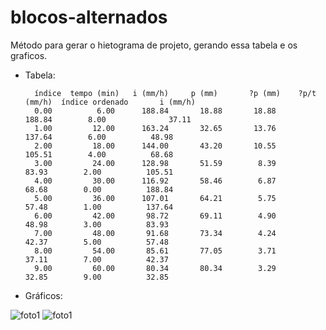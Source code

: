 # blocos-alternados
Método para gerar o hietograma de projeto, gerando essa tabela e os graficos.

* Tabela:

        índice  tempo (min)	  i (mm/h)	   p (mm)	    ?p (mm)	   ?p/t (mm/h)  índice ordenado       i (mm/h)
        0.00	      6.00	    188.84	     18.88	     18.88	    188.84	      8.00              37.11
        1.00	     12.00	    163.24	     32.65	     13.76	    137.64	      6.00	        48.98
        2.00	     18.00	    144.00	     43.20	     10.55	    105.51	      4.00	        68.68
        3.00	     24.00	    128.98	     51.59	      8.39	     83.93	      2.00	        105.51
        4.00	     30.00	    116.92	     58.46	      6.87	     68.68	      0.00	        188.84
        5.00	     36.00	    107.01	     64.21	      5.75	     57.48	      1.00	        137.64
        6.00	     42.00	     98.72	     69.11	      4.90	     48.98	      3.00	        83.93
        7.00	     48.00	     91.68	     73.34	      4.24	     42.37	      5.00	        57.48
        8.00	     54.00	     85.61	     77.05	      3.71	     37.11	      7.00	        42.37
        9.00	     60.00	     80.34	     80.34	      3.29	     32.85	      9.00	        32.85

* Gráficos:

![foto1]({{site.baseurl}}post4-img1.png)
![foto1]({{site.baseurl}}post4-img2.png)
